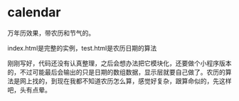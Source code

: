 # calendar

万年历效果，带农历和节气的。

index.html是完整的实例，test.html是农历日期的算法

刚刚写好，代码还没有认真整理，之后会想办法把它模块化，还要做个小程序版本的，不过可能最后会输出的只是日期的数组数据，显示层就要自己做了。农历的算法是网上找的，到现在我都不知道农历怎么算，感觉好复杂，跟算命似的，先这样吧，头有点晕。
